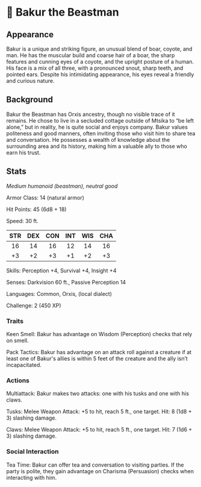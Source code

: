 # 🐗 Bakur the Beastman



## Appearance
Bakur is a unique and striking figure, an unusual blend of boar, coyote, and man. He has the muscular build and coarse hair of a boar, the sharp features and cunning eyes of a coyote, and the upright posture of a human. His face is a mix of all three, with a pronounced snout, sharp teeth, and pointed ears. Despite his intimidating appearance, his eyes reveal a friendly and curious nature.

## Background
Bakur the Beastman has Orxis ancestry, though no visible trace of it remains. He chose to live in a secluded cottage outside of Mtsika to “be left alone,” but in reality, he is quite social and enjoys company. Bakur values politeness and good manners, often inviting those who visit him to share tea and conversation. He possesses a wealth of knowledge about the surrounding area and its history, making him a valuable ally to those who earn his trust.
  
## Stats
_Medium humanoid (beastman), neutral good_

Armor Class: 14 (natural armor)

Hit Points: 45 (6d8 + 18)

Speed: 30 ft.

| STR | DEX | CON | INT | WIS | CHA |
|:---:|:---:|:---:|:---:|:---:|:---:|
|16   |14   |16   |12   |14   |16   |
|+3   |+2   |+3   |+1   |+2   |+3   |

Skills: Perception +4, Survival +4, Insight +4

Senses: Darkvision 60 ft., Passive Perception 14

Languages: Common, Orxis, (local dialect)

Challenge: 2 (450 XP)

### Traits
Keen Smell: Bakur has advantage on Wisdom (Perception) checks that rely on smell.

Pack Tactics: Bakur has advantage on an attack roll against a creature if at least one of Bakur's allies is within 5 feet of the creature and the ally isn’t incapacitated.

### Actions
Multiattack: Bakur makes two attacks: one with his tusks and one with his claws.

Tusks: Melee Weapon Attack: +5 to hit, reach 5 ft., one target. Hit: 8 (1d8 + 3) slashing damage.

Claws: Melee Weapon Attack: +5 to hit, reach 5 ft., one target. Hit: 7 (1d6 + 3) slashing damage.

### Social Interaction
Tea Time: Bakur can offer tea and conversation to visiting parties. If the party is polite, they gain advantage on Charisma (Persuasion) checks when interacting with him.
